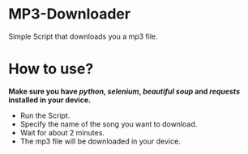 # MP3-Downloader


Simple Script that downloads you a mp3 file.

# How to use? 
**Make sure you have ***python***, ***selenium***, ***beautiful soup*** and ***requests*** installed in your device.**

* Run the Script.
* Specify the name of the song you want to download.
* Wait for about 2 minutes.
* The mp3 file will be downloaded in your device.

